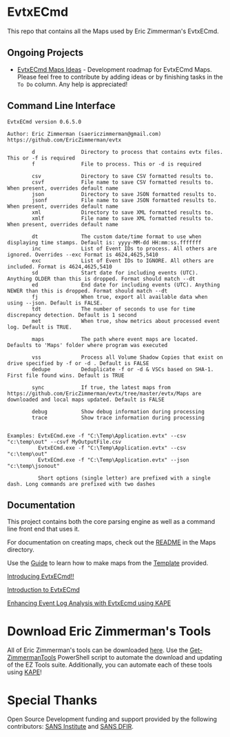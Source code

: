 # EvtxECmd

This repo that contains all the Maps used by Eric Zimmerman's EvtxECmd.

## Ongoing Projects

 * [EvtxECmd Maps Ideas](https://github.com/EricZimmerman/evtx/projects/1) - Development roadmap for EvtxECmd Maps. Please feel free to contribute by adding ideas or by finishing tasks in the `To Do` column. Any help is appreciated! 


## Command Line Interface

    EvtxECmd version 0.6.5.0
    
    Author: Eric Zimmerman (saericzimmerman@gmail.com)
    https://github.com/EricZimmerman/evtx
    
            d               Directory to process that contains evtx files. This or -f is required
            f               File to process. This or -d is required
    
            csv             Directory to save CSV formatted results to.
            csvf            File name to save CSV formatted results to. When present, overrides default name
            json            Directory to save JSON formatted results to.
            jsonf           File name to save JSON formatted results to. When present, overrides default name
            xml             Directory to save XML formatted results to.
            xmlf            File name to save XML formatted results to. When present, overrides default name
    
            dt              The custom date/time format to use when displaying time stamps. Default is: yyyy-MM-dd HH:mm:ss.fffffff
            inc             List of Event IDs to process. All others are ignored. Overrides --exc Format is 4624,4625,5410
            exc             List of Event IDs to IGNORE. All others are included. Format is 4624,4625,5410
            sd              Start date for including events (UTC). Anything OLDER than this is dropped. Format should match --dt
            ed              End date for including events (UTC). Anything NEWER than this is dropped. Format should match --dt
            fj              When true, export all available data when using --json. Default is FALSE.
            tdt             The number of seconds to use for time discrepancy detection. Default is 1 second
            met             When true, show metrics about processed event log. Default is TRUE.

            maps            The path where event maps are located. Defaults to 'Maps' folder where program was executed

            vss             Process all Volume Shadow Copies that exist on drive specified by -f or -d . Default is FALSE
            dedupe          Deduplicate -f or -d & VSCs based on SHA-1. First file found wins. Default is TRUE

            sync            If true, the latest maps from https://github.com/EricZimmerman/evtx/tree/master/evtx/Maps are downloaded and local maps updated. Default is FALSE

            debug           Show debug information during processing
            trace           Show trace information during processing


    Examples: EvtxECmd.exe -f "C:\Temp\Application.evtx" --csv "c:\temp\out" --csvf MyOutputFile.csv
              EvtxECmd.exe -f "C:\Temp\Application.evtx" --csv "c:\temp\out"
              EvtxECmd.exe -f "C:\Temp\Application.evtx" --json "c:\temp\jsonout"

              Short options (single letter) are prefixed with a single dash. Long commands are prefixed with two dashes

## Documentation

This project contains both the core parsing engine as well as a command line front end that uses it.

For documentation on creating maps, check out the [README](https://github.com/EricZimmerman/evtx/blob/master/evtx/Maps/!!!!README.md) in the Maps directory. 

Use the [Guide](https://github.com/EricZimmerman/evtx/blob/master/evtx/Maps/!Channel-Name_Provider-Name_EventID.guide) to learn how to make maps from the [Template](https://github.com/EricZimmerman/evtx/blob/master/evtx/Maps/!Channel-Name_Provider-Name_EventID.template) provided.

[Introducing EvtxECmd!!](https://binaryforay.blogspot.com/2019/04/introducing-evtxecmd.html)

[Introduction to EvtxECmd](https://www.youtube.com/watch?v=YvMg3p7O6ro)

[Enhancing Event Log Analysis with EvtxEcmd using KAPE](https://www.youtube.com/watch?v=BIkyWexMF0I)

# Download Eric Zimmerman's Tools

All of Eric Zimmerman's tools can be downloaded [here](https://ericzimmerman.github.io/#!index.md). Use the [Get-ZimmermanTools](https://f001.backblazeb2.com/file/EricZimmermanTools/Get-ZimmermanTools.zip) PowerShell script to automate the download and updating of the EZ Tools suite. Additionally, you can automate each of these tools using [KAPE](https://www.kroll.com/en/services/cyber-risk/incident-response-litigation-support/kroll-artifact-parser-extractor-kape)!

# Special Thanks

Open Source Development funding and support provided by the following contributors: [SANS Institute](http://sans.org/) and [SANS DFIR](http://dfir.sans.org/).
